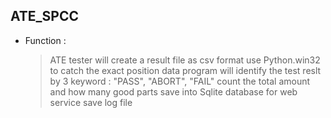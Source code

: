 ## ATE_SPCC ##
*	Function :
	> ATE tester will create a result file as csv format
	> use Python.win32 to catch the exact position data
	> program will identify the test reslt by 3 keyword : "PASS", "ABORT", "FAIL"
	> count the total amount and how many good parts
	> save into Sqlite database for web service
	> save log file
